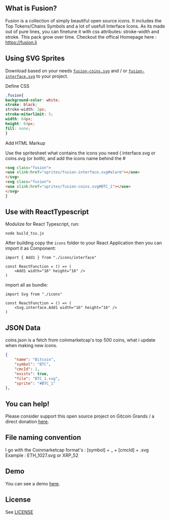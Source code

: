 What is Fusion?
----

Fusion is a collection of simply beautiful open source icons. It includes the Top Tokens/Chains Symbols and a lot of usefull Interface Icons. As its made out of pure lines, you can finetune it with css attributes: stroke-width and stroke. This pack grow over time. Checkout the offical Homepage here : https://fusion.li


Using SVG Sprites
----

Download based on your needs [`fusion-coins.svg`](sprites/fusion-coins.svg) and / or [`fusion-interface.svg`](sprites/fusion-interface.svg) to your project.

Define CSS

```css
.fusion{
background-color: white;
stroke: black;
stroke-width: 2px;
stroke-miterlimit: 5;
width: 64px;
height: 64px;
fill: none;
}
```

Add HTML Markup

Use the spritesheet what contains the icons you need ( interface.svg or coins.svg (or both), and add the icons name behind the #

```html
<svg class="fusion">
<use xlink:href="sprites/fusion-interface.svg#alarm"></use>
</svg>
<svg class="fusion">
<use xlink:href="sprites/fusion-coins.svg#BTC_1"></use>
</svg>
}
```


Use with ReactTypescript
----

Modulize for React Typescript, run:
```
node build_tsx.js
```

After building copy the `icons` folder to your React Application
then you can import it as Component:

```tsx
import { Add1 } from "./icons/interface"

const ReactFunction = () => (
    <Add1 width="16" height="16" />
)
```

import all as bundle:

```tsx
import Svg from "./icons"

const ReactFunction = () => (
    <Svg.interface.Add1 width="16" height="16" />
)
```


JSON Data
----

coins.json is a fetch from coinmarketcap's top 500 coins,
what i update when making new icons.

```json
{
	"name": "Bitcoin",
	"symbol": "BTC",
	"cmcId": 1,
	"exists": true, 
	"file": "BTC_1.svg", 
	"sprite": "#BTC_1"
},
```





You can help!
----

Please consider support this open source project on Gitcoin Grands / a direct donation [here](https://fusion.li/donate).


File naming convention
----

I go with the Coinmarketcap format's : [symbol] + _ + [cmcId] + .svg
Example : ETH_1027.svg or XRP_52



Demo
----

You can see a demo [here](https://fusion.li).



License
----
See [LICENSE](LICENSE)
